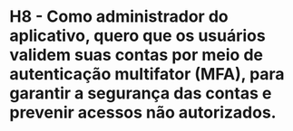 # H8 - Como administrador do aplicativo, quero que os usuários validem suas contas por meio de autenticação multifator (MFA), para garantir a segurança das contas e prevenir acessos não autorizados.
